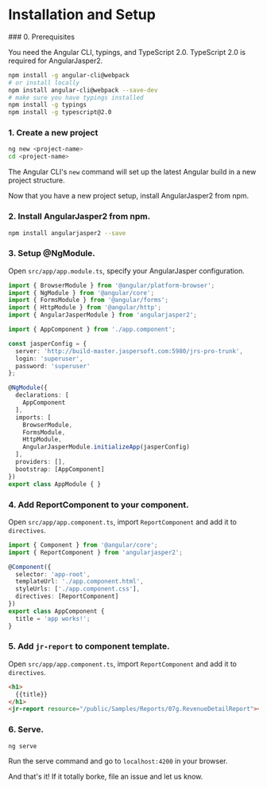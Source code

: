 # Installation and Setup

### 0. Prerequisites

You need the Angular CLI, typings, and TypeScript 2.0. TypeScript 2.0 is required for AngularJasper2.

```bash
npm install -g angular-cli@webpack 
# or install locally
npm install angular-cli@webpack --save-dev
# make sure you have typings installed
npm install -g typings 
npm install -g typescript@2.0
```

### 1. Create a new project

```bash
ng new <project-name>
cd <project-name>
```

The Angular CLI's `new` command will set up the latest Angular build in a new project structure.

Now that you have a new project setup, install AngularJasper2 from npm.

### 2. Install AngularJasper2 from npm.

```bash
npm install angularjasper2 --save
```

### 3. Setup @NgModule.

Open `src/app/app.module.ts`, specify your AngularJasper configuration.

```ts
import { BrowserModule } from '@angular/platform-browser';
import { NgModule } from '@angular/core';
import { FormsModule } from '@angular/forms';
import { HttpModule } from '@angular/http';
import { AngularJasperModule } from 'angularjasper2';

import { AppComponent } from './app.component';

const jasperConfig = {
  server: 'http://build-master.jaspersoft.com:5980/jrs-pro-trunk',
  login: 'superuser',
  password: 'superuser'
};

@NgModule({
  declarations: [
    AppComponent
  ],
  imports: [
    BrowserModule,
    FormsModule,
    HttpModule,
    AngularJasperModule.initializeApp(jasperConfig)
  ],
  providers: [],
  bootstrap: [AppComponent]
})
export class AppModule { }
```

### 4. Add ReportComponent to your component.

Open `src/app/app.component.ts`, import `ReportComponent` and add it to `directives`.

```ts
import { Component } from '@angular/core';
import { ReportComponent } from 'angularjasper2';

@Component({
  selector: 'app-root',
  templateUrl: './app.component.html',
  styleUrls: ['./app.component.css'],
  directives: [ReportComponent]
})
export class AppComponent {
  title = 'app works!';
}
```

### 5. Add `jr-report` to component template.

Open `src/app/app.component.ts`, import `ReportComponent` and add it to `directives`.

```html
<h1>
  {{title}}
</h1>
<jr-report resource="/public/Samples/Reports/07g.RevenueDetailReport"></jr-report>
```

### 6. Serve.

```bash
ng serve
```

Run the serve command and go to `localhost:4200` in your browser.

And that's it! If it totally borke, file an issue and let us know.
